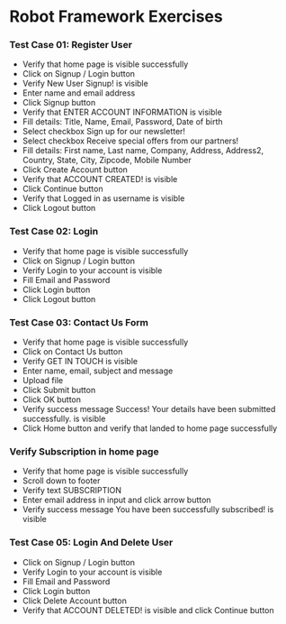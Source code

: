 <h1>Robot Framework Exercises</h1>

<h3>Test Case 01: Register User</h3>
<ul>
<li>Verify that home page is visible successfully</li>
<li>Click on Signup / Login button</li>
<li>Verify New User Signup! is visible</li>
<li>Enter name and email address</li>
<li>Click Signup button</li>
<li>Verify that ENTER ACCOUNT INFORMATION is visible</li>
<li>Fill details: Title, Name, Email, Password, Date of birth</li>
<li>Select checkbox Sign up for our newsletter!</li>
<li>Select checkbox Receive special offers from our partners!</li>
<li>Fill details: First name, Last name, Company, Address, Address2, Country, State, City, Zipcode, Mobile Number</li>
<li>Click Create Account button</li>
<li>Verify that ACCOUNT CREATED! is visible</li>
<li>Click Continue button</li>
<li>Verify that Logged in as username is visible</li>
<li>Click Logout button</li>
</ul>

<h3>Test Case 02: Login</h3>
<ul>
<li>Verify that home page is visible successfully</li>
<li>Click on Signup / Login button</li>
<li>Verify Login to your account is visible</li>
<li>Fill Email and Password</li>
<li>Click Login button</li>
<li>Click Logout button</li>
</ul>

<h3>Test Case 03: Contact Us Form</h3>
<ul>
<li>Verify that home page is visible successfully</li>
<li>Click on Contact Us button</li>
<li>Verify GET IN TOUCH is visible</li>
<li>Enter name, email, subject and message</li>
<li>Upload file</li>
<li>Click Submit button</li>
<li>Click OK button</li>
<li>Verify success message Success! Your details have been submitted successfully. is visible</li>
<li>Click Home button and verify that landed to home page successfully</li>
</ul>

<h3>Verify Subscription in home page</h3>
<ul>
<li>Verify that home page is visible successfully</li>
<li>Scroll down to footer</li>
<li>Verify text SUBSCRIPTION</li>
<li>Enter email address in input and click arrow button</li>
<li>Verify success message You have been successfully subscribed! is visible</li>
</ul>

<h3>Test Case 05: Login And Delete User</h3>
<ul>
<li>Click on Signup / Login button</li>
<li>Verify Login to your account is visible</li>
<li>Fill Email and Password</li>
<li>Click Login button</li>
<li>Click Delete Account button</li>
<li>Verify that ACCOUNT DELETED! is visible and click Continue button</li>
</ul>